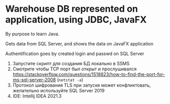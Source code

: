 # Warehouse DB represented on application, using JDBC, JavaFX

By purpose to learn Java.

Gets data from SQL Server, and shows the data on JavaFX application

Authentification goes by created login and passwd on SQL Server

1) Запустите скрипт для создания БД локально в SSMS
2) Смотрите чтобы TCP порт был открыт и прослушивался https://stackoverflow.com/questions/1518823/how-to-find-the-port-for-ms-sql-server-2008 
(```netstat -a```)
3) Протокол шифрования TLS при запуске может конфликтовать, желательно используйте SQL Server 2019
4) IDE: Intellij IDEA 2021.3
